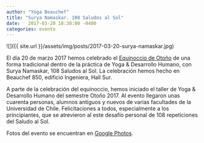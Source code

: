 ```yaml
---
author: "Yoga Beauchef"
title: "Surya Namaskar. 108 Saludos al Sol"
date:   2017-03-20 18:30:00 -0400
categories: evento
---
```


![]({{ site.url }}/assets/img/posts/2017-03-20-surya-namaskar.jpg)

El día 20 de marzo 2017 hemos celebrado el [Equinoccio de Otoño](https://es.wikipedia.org/wiki/Equinoccio) de una forma tradicional dentro de la práctica de Yoga & Desarrollo Humano, con Surya Namaskar, 108 Saludos al Sol. La celebración hemos hecho en Beauchef 850, edificio Ingeniera, Hall Sur.

A parte de la celebración del equinoccio, hemos iniciado el taller de Yoga & Desarrollo Humano del semestre Otoño 2017. Al evento llegaron unas cuarenta personas, alumnos antiguos y nuevos de varias facultades de la Universidad de Chile. Felicitaciones a todos, especialmente a los principiantes, que se atrevieron al este desafío personal de 108 repeticiones del Saludo al Sol.

Fotos del evento se encuentran en [Google Photos](https://goo.gl/photos/hJvqdvZDerYTP53TA).
